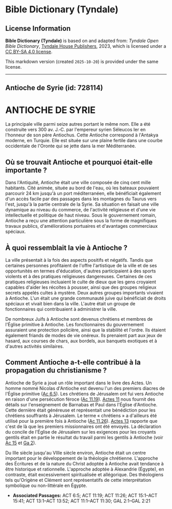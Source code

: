 # Bible Dictionary (Tyndale)

## License Information

**Bible Dictionary (Tyndale)** is based on and adapted from: _Tyndale Open Bible Dictionary_, [Tyndale House Publishers](https://tyndaleopenresources.com/), 2023, which is licensed under a [CC BY-SA 4.0 license](https://creativecommons.org/licenses/by-sa/4.0/legalcode.en).

This markdown version (created `2025-10-20`) is provided under the same license.



--------------------------------

## Antioche de Syrie (id: 728114)

ANTIOCHE DE SYRIE
=================

La principale ville parmi seize autres portant le même nom. Elle a été construite vers 300 av. J.‑C. par l'empereur syrien Séleucos Ier en l'honneur de son père Antiochus. Cette Antioche correspond à l'Antakya moderne, en Turquie. Elle est située sur une plaine fertile dans une courbe occidentale de l'Oronte qui se jette dans la mer Méditerranée.

Où se trouvait Antioche et pourquoi était\-elle importante ?
------------------------------------------------------------

Dans l'Antiquité, Antioche était une ville composée de cinq cent mille habitants. Cité animée, située au bord de l'eau, où les bateaux pouvaient parcourir 24 km jusqu'à un port méditerranéen, elle bénéficiait également d'un accès facile par des passages dans les montagnes du Taurus vers l'est, jusqu'à la partie centrale de la Syrie. Sa situation en faisait une ville dynamique au niveau du commerce, de l'activité religieuse et d'une vie intellectuelle et politique de haut niveau. Sous le gouvernement romain, Antioche a reçu une attention particulière sous la forme de magnifiques travaux publics, d'améliorations portuaires et d'avantages commerciaux spéciaux.

À quoi ressemblait la vie à Antioche ?
--------------------------------------

La ville présentait à la fois des aspects positifs et négatifs. Tandis que certaines personnes profitaient de l'offre l'artistique de la ville et de ses opportunités en termes d'éducation, d'autres participaient à des sports violents et à des pratiques religieuses dangereuses. Certaines de ces pratiques religieuses incluaient le culte de dieux que les gens croyaient capables d'aider les récoltes à pousser, ainsi que des groupes religieux secrets appelés cultes à mystère. Deux autres groupes importants vivaient à Antioche. L'un était une grande communauté juive qui bénéficiait de droits spéciaux et vivait bien dans la ville. L'autre était un groupe de fonctionnaires qui contribuaient à administrer la ville.

De nombreux Juifs à Antioche sont devenus chrétiens et membres de l'Église primitive à Antioche. Les fonctionnaires du gouvernement assuraient une protection policière, ainsi que la stabilité et l'ordre. Ils étaient également friands de modes de vie onéreux. Ils prenaient part aux jeux de hasard, aux courses de chars, aux bordels, aux banquets exotiques et à d'autres activités similaires.

Comment Antioche a\-t\-elle contribué à la propagation du christianisme ?
-------------------------------------------------------------------------

Antioche de Syrie a joué un rôle important dans le livre des Actes. Un homme nommé Nicolas d'Antioche est devenu l'un des premiers diacres de l'Église primitive ([Ac 6\.5](https://ref.ly/Acts6:5)). Les chrétiens de Jérusalem ont fui vers Antioche en raison d'une persécution féroce ([Ac 11\.19](https://ref.ly/Acts11:19)). [Actes 11](https://ref.ly/Acts11:1-Acts11:30) nous fournit des détails sur l'enseignement de Barnabas et Paul dans l'Église d'Antioche. Cette dernière était généreuse et représentait une bénédiction pour les chrétiens souffrants à Jérusalem. Le terme « chrétiens » a d'ailleurs été utilisé pour la première fois à Antioche ([Ac 11\.26](https://ref.ly/Acts11:26)). [Actes 13](https://ref.ly/Acts13:1-Acts13:52) rapporte que c'est de là que les premiers missionnaires ont été envoyés. La déclaration du concile de l'Église de Jérusalem sur les exigences pour les croyants gentils était en partie le résultat du travail parmi les gentils à Antioche (voir [Ac 15](https://ref.ly/Acts15:1-Acts15:41) et [Ga 2](https://ref.ly/Gal2:1-Gal2:21)).

Du IIIe siècle jusqu'au VIIIe siècle environ, Antioche était un centre important pour le développement de la théologie chrétienne. L'approche des Écritures et de la nature du Christ adoptée à Antioche avait tendance à être historique et rationnelle. L'approche adoptée à Alexandrie (Égypte), en contraste, était excessivement spiritualisée et allégorique. Des théologiens tels qu'Origène et Clément sont représentatifs de cette interprétation symbolique ou non\-littérale en Égypte.

* **Associated Passages:** ACT 6:5; ACT 11:19; ACT 11:26; ACT 15:1–ACT 15:41; ACT 13:1–ACT 13:52; ACT 11:1–ACT 11:30; GAL 2:1–GAL 2:21

